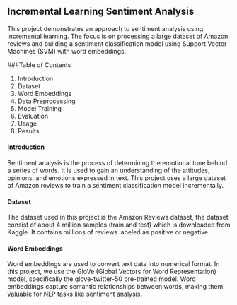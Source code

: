 ## Incremental Learning Sentiment Analysis
This project demonstrates an approach to sentiment analysis using incremental learning. The focus is on processing a large dataset of Amazon reviews and building a sentiment classification model using Support Vector Machines (SVM) with word embeddings.

###Table of Contents
1. Introduction
2. Dataset
3. Word Embeddings
4. Data Preprocessing
4. Model Training
5. Evaluation
6. Usage
6. Results
   
#### Introduction
Sentiment analysis is the process of determining the emotional tone behind a series of words. It is used to gain an understanding of the attitudes, opinions, and emotions expressed in text. This project uses a large dataset of Amazon reviews to train a sentiment classification model incrementally.

#### Dataset
The dataset used in this project is the Amazon Reviews dataset, the dataset consist of about 4 million samples (train and test) which is downloaded from Kaggle. It contains millions of reviews labeled as positive or negative.

#### Word Embeddings
Word embeddings are used to convert text data into numerical format. In this project, we use the GloVe (Global Vectors for Word Representation) model, specifically the glove-twitter-50 pre-trained model. Word embeddings capture semantic relationships between words, making them valuable for NLP tasks like sentiment analysis.

